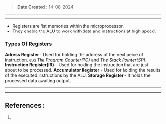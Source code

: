  >**Date Created** : 14-08-2024
--- 
---
- Registers are fist memories within the microprocessor.
- They enable the ALU to work with data and instructions at high speed.

### Types Of Registers
**Adress Register** - Used for holding the address of the next peice of instruction. e.g _The Program Counter(PC)_ and _The Stack Pointer(SP)_.
**Instruction Register(IR)** - Used for holding the instruction that are just about to be processed.
**Accumulator Register** - Used for holding the results of the executed instructions by the ALU.
**Storage Register** - It holds the processed data awaiting output.

---
---
## References :
1. 

